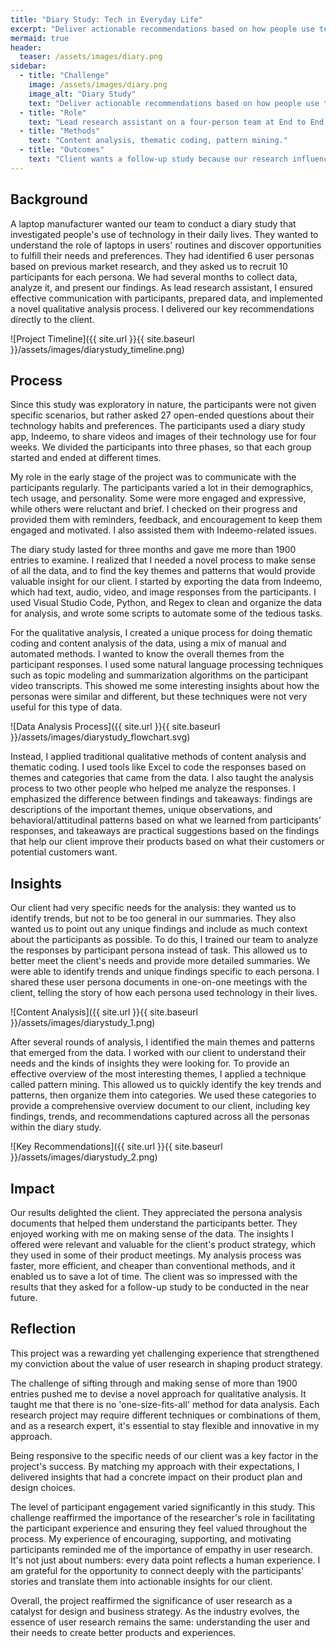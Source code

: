 ```yaml
---
title: "Diary Study: Tech in Everyday Life"
excerpt: "Deliver actionable recommendations based on how people use technology in their everyday lives."
mermaid: true
header:
  teaser: /assets/images/diary.png
sidebar:
  - title: "Challenge"
    image: /assets/images/diary.png
    image_alt: "Diary Study"
    text: "Deliver actionable recommendations based on how people use technology in their everyday lives."
  - title: "Role"
    text: "Lead research assistant on a four-person team at End to End User Research."
  - title: "Methods"
    text: "Content analysis, thematic coding, pattern mining."
  - title: "Outcomes"
    text: "Client wants a follow-up study because our research influenced their product strategy."
---
```


## Background
A laptop manufacturer wanted our team to conduct a diary study that investigated people's use of technology in their daily lives. They wanted to understand the role of laptops in users' routines and discover opportunities to fulfill their needs and preferences. They had identified 6 user personas based on previous market research, and they asked us to recruit 10 participants for each persona. We had several months to collect data, analyze it, and present our findings. As lead research assistant, I ensured effective communication with participants, prepared data, and implemented a novel qualitative analysis process. I delivered our key recommendations directly to the client.

![Project Timeline]({{ site.url }}{{ site.baseurl }}/assets/images/diarystudy_timeline.png)

## Process
Since this study was exploratory in nature, the participants were not given specific scenarios, but rather asked 27 open-ended questions about their technology habits and preferences. The participants used a diary study app, Indeemo, to share videos and images of their technology use for four weeks. We divided the participants into three phases, so that each group started and ended at different times.

My role in the early stage of the project was to communicate with the participants regularly. The participants varied a lot in their demographics, tech usage, and personality. Some were more engaged and expressive, while others were reluctant and brief. I checked on their progress and provided them with reminders, feedback, and encouragement to keep them engaged and motivated. I also assisted them with Indeemo-related issues.

The diary study lasted for three months and gave me more than 1900 entries to examine. I realized that I needed a novel process to make sense of all the data, and to find the key themes and patterns that would provide valuable insight for our client. I started by exporting the data from Indeemo, which had text, audio, video, and image responses from the participants. I used Visual Studio Code, Python, and Regex to clean and organize the data for analysis, and wrote some scripts to automate some of the tedious tasks.

For the qualitative analysis, I created a unique process for doing thematic coding and content analysis of the data, using a mix of manual and automated methods. I wanted to know the overall themes from the participant responses. I used some natural language processing techniques such as topic modeling and summarization algorithms on the participant video transcripts. This showed me some interesting insights about how the personas were similar and different, but these techniques were not very useful for this type of data.

![Data Analysis Process]({{ site.url }}{{ site.baseurl }}/assets/images/diarystudy_flowchart.svg)

Instead, I applied traditional qualitative methods of content analysis and thematic coding. I used tools like Excel to code the responses based on themes and categories that came from the data. I also taught the analysis process to two other people who helped me analyze the responses. I emphasized the difference between findings and takeaways: findings are descriptions of the important themes, unique observations, and behavioral/attitudinal patterns based on what we learned from participants’ responses, and takeaways are practical suggestions based on the findings that help our client improve their products based on what their customers or potential customers want.

## Insights
Our client had very specific needs for the analysis: they wanted us to identify trends, but not to be too general in our summaries. They also wanted us to point out any unique findings and include as much context about the participants as possible. To do this, I trained our team to analyze the responses by participant persona instead of task. This allowed us to better meet the client's needs and provide more detailed summaries. We were able to identify trends and unique findings specific to each persona. I shared these user persona documents in one-on-one meetings with the client, telling the story of how each persona used technology in their lives.

![Content Analysis]({{ site.url }}{{ site.baseurl }}/assets/images/diarystudy_1.png)

After several rounds of analysis, I identified the main themes and patterns that emerged from the data. I worked with our client to understand their needs and the kinds of insights they were looking for. To provide an effective overview of the most interesting themes, I applied a technique called pattern mining. This allowed us to quickly identify the key trends and patterns, then organize them into categories. We used these categories to provide a comprehensive overview document to our client, including key findings, trends, and recommendations captured across all the personas within the diary study.

![Key Recommendations]({{ site.url }}{{ site.baseurl }}/assets/images/diarystudy_2.png)

## Impact
Our results delighted the client. They appreciated the persona analysis documents that helped them understand the participants better. They enjoyed working with me on making sense of the data. The insights I offered were relevant and valuable for the client's product strategy, which they used in some of their product meetings. My analysis process was faster, more efficient, and cheaper than conventional methods, and it enabled us to save a lot of time. The client was so impressed with the results that they asked for a follow-up study to be conducted in the near future.

## Reflection
This project was a rewarding yet challenging experience that strengthened my conviction about the value of user research in shaping product strategy.

The challenge of sifting through and making sense of more than 1900 entries pushed me to devise a novel approach for qualitative analysis. It taught me that there is no 'one-size-fits-all' method for data analysis. Each research project may require different techniques or combinations of them, and as a research expert, it's essential to stay flexible and innovative in my approach.

Being responsive to the specific needs of our client was a key factor in the project's success. By matching my approach with their expectations, I delivered insights that had a concrete impact on their product plan and design choices.

The level of participant engagement varied significantly in this study. This challenge reaffirmed the importance of the researcher's role in facilitating the participant experience and ensuring they feel valued throughout the process. My experience of encouraging, supporting, and motivating participants reminded me of the importance of empathy in user research. It's not just about numbers: every data point reflects a human experience. I am grateful for the opportunity to connect deeply with the participants' stories and translate them into actionable insights for our client.

Overall, the project reaffirmed the significance of user research as a catalyst for design and business strategy. As the industry evolves, the essence of user research remains the same: understanding the user and their needs to create better products and experiences.
